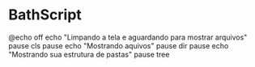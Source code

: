 # BathScript
@echo off
echo "Limpando a tela e aguardando para mostrar arquivos"
pause
cls
pause
echo "Mostrando aquivos"
pause
dir
pause
echo "Mostrando sua estrutura de pastas"
pause
tree
